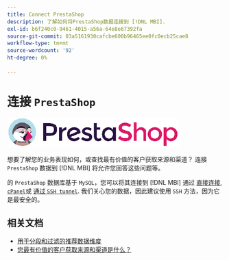 ```yaml
---
title: Connect PrestaShop
description: 了解如何将PrestaShop数据连接到 [!DNL MBI].
exl-id: b6f240c0-9461-4015-a56a-64e8e67392fa
source-git-commit: 03a5161930cafcbe600b96465ee0fc0ecb25cae8
workflow-type: tm+mt
source-wordcount: '92'
ht-degree: 0%

---
```


# 连接 `PrestaShop`

![](../../../assets/Prestashop-logo.png)

想要了解您的业务表现如何，或查找最有价值的客户获取来源和渠道？ 连接 `PrestaShop` 数据到 [!DNL MBI] 将允许您回答这些问题等。

的 `PrestaShop` 数据库基于 `MySQL`，您可以将其连接到 [!DNL MBI] 通过 [直接连接](../integrations/mysql-via-a-direct-connection.md), [`cPanel`](../integrations/mysql-via-cpanel.md)或 [通过 `SSH tunnel`](../integrations/mysql-via-ssh-tunnel.md). 我们关心您的数据，因此建议使用 `SSH` 方法，因为它是最安全的。

## 相关文档

* [用于分段和过滤的推荐数据维度](../../../best-practices/segment-filter.md)
* [您最有价值的客户获取来源和渠道是什么？](../../analysis/most-value-source-channel.md)
